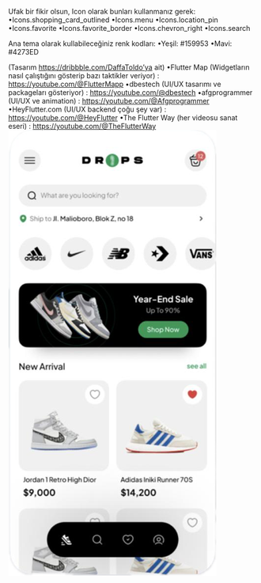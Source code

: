 Ufak bir fikir olsun, Icon olarak bunları kullanmanız gerek:
•Icons.shopping_card_outlined
•Icons.menu
•Icons.location_pin
•Icons.favorite
•Icons.favorite_border
•Icons.chevron_right
•Icons.search

Ana tema olarak kullabileceğiniz renk kodları:
•Yeşil: #159953
•Mavi: #4273ED

(Tasarım https://dribbble.com/DaffaToldo’ya ait)
•Flutter Map (Widgetların nasıl çalıştığını gösterip bazı taktikler veriyor) : https://youtube.com/@FlutterMapp
•dbestech (UI/UX tasarımı ve packageları gösteriyor) : https://youtube.com/@dbestech
•afgprogrammer (UI/UX ve animation) : https://youtube.com/@Afgprogrammer
•HeyFlutter.com (UI/UX backend çoğu şey var) : https://youtube.com/@HeyFlutter
•The Flutter Way (her videosu sanat eseri) : https://youtube.com/@TheFlutterWay
![img.png](img.png)
